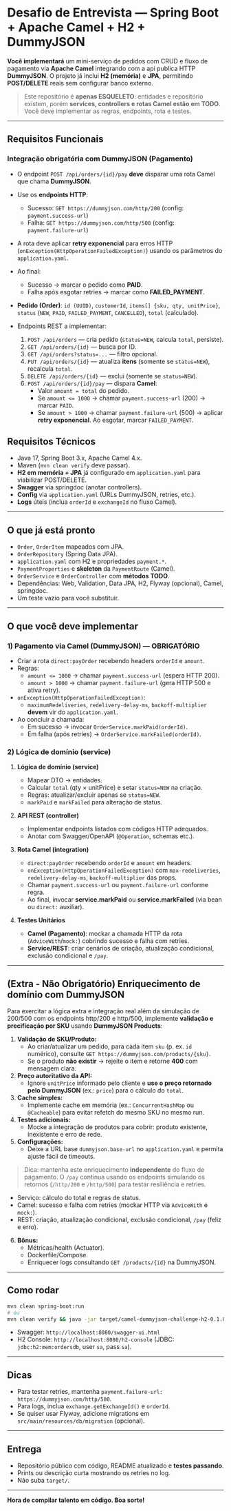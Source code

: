 # Desafio de Entrevista — Spring Boot + Apache Camel + H2 + DummyJSON

**Você implementará** um mini-serviço de pedidos com CRUD e fluxo de pagamento via **Apache Camel** integrando com a api publica HTTP **DummyJSON**. O projeto já inclui **H2 (memória)** e **JPA**, permitindo **POST/DELETE** reais sem configurar banco externo.

> Este repositório é **apenas ESQUELETO**: entidades e repositório existem, porém **services, controllers e rotas Camel estão em TODO**. Você deve implementar as regras, endpoints, rota e testes.

---

## Requisitos Funcionais
### Integração obrigatória com DummyJSON (Pagamento)
- O endpoint `POST /api/orders/{id}/pay` **deve** disparar uma rota Camel que chama **DummyJSON**.
- Use os **endpoints HTTP**:
  - Sucesso: `GET https://dummyjson.com/http/200` (config: `payment.success-url`)
  - Falha: `GET https://dummyjson.com/http/500` (config: `payment.failure-url`)
- A rota deve aplicar **retry exponencial** para erros HTTP (`onException(HttpOperationFailedException)`) usando os parâmetros do `application.yaml`.
- Ao final:
  - Sucesso → marcar o pedido como **PAID**.
  - Falha após esgotar retries → marcar como **FAILED_PAYMENT**.

- **Pedido (Order)**: `id (UUID)`, `customerId`, `items[] {sku, qty, unitPrice}`, `status` (`NEW`, `PAID`, `FAILED_PAYMENT`, `CANCELLED`), `total` (calculado).
- Endpoints REST a implementar:
  1. `POST /api/orders` — cria pedido (`status=NEW`, calcula `total`, persiste).
  2. `GET /api/orders/{id}` — busca por ID.
  3. `GET /api/orders?status=...` — filtro opcional.
  4. `PUT /api/orders/{id}` — atualiza **itens** (somente se `status=NEW`), recalcula `total`.
  5. `DELETE /api/orders/{id}` — exclui (somente se `status=NEW`).
  6. `POST /api/orders/{id}/pay` — dispara **Camel**:
     - Valor `amount = total` do pedido.
     - Se `amount <= 1000` → chamar `payment.success-url` (200) → marcar `PAID`.
     - Se `amount > 1000` → chamar `payment.failure-url` (500) → aplicar **retry exponencial**. Ao esgotar, marcar `FAILED_PAYMENT`.

## Requisitos Técnicos
- Java 17, Spring Boot 3.x, Apache Camel 4.x.
- Maven (`mvn clean verify` deve passar).
- **H2 em memória + JPA** já configurado em `application.yaml` para viabilizar POST/DELETE.
- **Swagger** via springdoc (anotar controllers).
- **Config** via `application.yaml` (URLs DummyJSON, retries, etc.).
- **Logs** úteis (inclua `orderId` e `exchangeId` no fluxo Camel).

---

## O que já está pronto
- `Order`, `OrderItem` mapeados com JPA.
- `OrderRepository` (Spring Data JPA).
- `application.yaml` com H2 e propriedades `payment.*`.
- `PaymentProperties` e **skeleton** da `PaymentRoute` (Camel).
- `OrderService` e `OrderController` com **métodos TODO**.
- Dependências: Web, Validation, Data JPA, H2, Flyway (opcional), Camel, springdoc.
- Um teste vazio para você substituir.

---

## O que você deve implementar
### 1) Pagamento via Camel (DummyJSON) — **OBRIGATÓRIO**
- Criar a rota `direct:payOrder` recebendo headers `orderId` e `amount`.
- Regras:
  - `amount <= 1000` → chamar `payment.success-url` (espera HTTP 200).
  - `amount > 1000` → chamar `payment.failure-url` (gera HTTP 500 e ativa retry).
- `onException(HttpOperationFailedException)`:
  - `maximumRedeliveries`, `redelivery-delay-ms`, `backoff-multiplier` **devem** vir do `application.yaml`.
- Ao concluir a chamada:
  - Em sucesso → invocar `OrderService.markPaid(orderId)`.
  - Em falha (após retries) → `OrderService.markFailed(orderId)`.

### 2) Lógica de domínio (service)

1. **Lógica de domínio (service)**
   - Mapear DTO → entidades.
   - Calcular `total` (qty × unitPrice) e setar `status=NEW` na criação.
   - Regras: atualizar/excluir apenas se `status=NEW`.
   - `markPaid` e `markFailed` para alteração de status.

2. **API REST (controller)**
   - Implementar endpoints listados com códigos HTTP adequados.
   - Anotar com Swagger/OpenAPI (`@Operation`, schemas etc.).

3. **Rota Camel (integration)**
   - `direct:payOrder` recebendo `orderId` e `amount` em headers.
   - `onException(HttpOperationFailedException)` com `max-redeliveries`, `redelivery-delay-ms`, `backoff-multiplier` das props.
   - Chamar `payment.success-url` ou `payment.failure-url` conforme regra.
   - Ao final, invocar **service.markPaid** ou **service.markFailed** (via bean ou `direct:` auxiliar).

4. **Testes Unitários**
   - **Camel (Pagamento)**: mockar a chamada HTTP da rota (`AdviceWith`/`mock:`) cobrindo sucesso e falha com retries.
   - **Service/REST**: criar cenários de criação, atualização condicional, exclusão condicional e `/pay`.

---

## (Extra - Não Obrigatório) Enriquecimento de domínio com DummyJSON
Para exercitar a lógica extra e integração real além da simulação de 200/500 com os endpoints http/200 e http/500, implemente **validação e precificação por SKU** usando **DummyJSON Products**:

1. **Validação de SKU/Produto:**
   - Ao criar/atualizar um pedido, para cada item `sku` (p. ex. `id` numérico), consulte `GET https://dummyjson.com/products/{sku}`.
   - Se o produto **não existir** → rejeite o item e retorne **400** com mensagem clara.
2. **Preço autoritativo da API:**
   - Ignore `unitPrice` informado pelo cliente e **use o preço retornado pelo DummyJSON** (ex.: `price`) para o cálculo do `total`.
3. **Cache simples:**
   - Implemente cache em memória (ex.: `ConcurrentHashMap` ou `@Cacheable`) para evitar refetch do mesmo SKU no mesmo run.
4. **Testes adicionais:**
   - Mocke a integração de produtos para cobrir: produto existente, inexistente e erro de rede.
5. **Configurações:**
   - Deixe a URL base `dummyjson.base-url` no `application.yaml` e permita ajuste fácil de timeouts.

> Dica: mantenha este enriquecimento **independente** do fluxo de pagamento. O `/pay` continua usando os endpoints simulando os retornos (`/http/200` e `/http/500`) para testar resiliência e retries.


   - Serviço: cálculo do total e regras de status.
   - Camel: sucesso e falha com retries (mockar HTTP via `AdviceWith` e `mock:`).
   - REST: criação, atualização condicional, exclusão condicional, `/pay` (feliz e erro).

6. **Bônus:**
   - Métricas/health (Actuator).
   - Dockerfile/Compose.
   - Enriquecer logs consultando `GET /products/{id}` na DummyJSON.
---

## Como rodar
```bash
mvn clean spring-boot:run
# ou
mvn clean verify && java -jar target/camel-dummyjson-challenge-h2-0.1.0-SNAPSHOT.jar
```
- Swagger: `http://localhost:8080/swagger-ui.html`
- H2 Console: `http://localhost:8080/h2-console` (JDBC: `jdbc:h2:mem:ordersdb`, user `sa`, pass `sa`).

---

## Dicas
- Para testar retries, mantenha `payment.failure-url: https://dummyjson.com/http/500`.
- Para logs, inclua `exchange.getExchangeId()` e `orderId`.
- Se quiser usar Flyway, adicione migrations em `src/main/resources/db/migration` (opcional).

---

## Entrega
- Repositório público com código, README atualizado e **testes passando**.
- Prints ou descrição curta mostrando os retries no log.
- Não suba `target/`.

---

**Hora de compilar talento em código. Boa sorte!**

